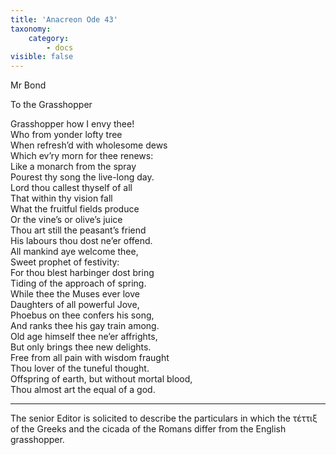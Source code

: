 ```yaml
---
title: 'Anacreon Ode 43'
taxonomy:
    category:
        - docs
visible: false
---
```


<div class="author">Mr Bond</div>

<span class="title">To the Grasshopper</span>

Grasshopper how I envy thee!  
Who from yonder lofty tree  
When refresh’d with wholesome dews  
Which ev’ry morn for thee renews:  
Like a monarch from the spray  
Pourest thy song the live-long day.  
Lord thou callest thyself of all  
That within thy vision fall  
What the fruitful fields produce  
Or the vine’s or olive’s juice  
Thou art still the peasant’s friend  
His labours thou dost ne’er offend.  
All mankind aye welcome thee,  
Sweet prophet of festivity:  
For thou blest harbinger dost bring  
Tiding of the approach of spring.  
While thee the Muses ever love  
Daughters of all powerful Jove,  
Phoebus on thee confers his song,  
And ranks thee his gay train among.  
Old age himself thee ne’er affrights,  
But only brings thee new delights.  
Free from all pain with wisdom fraught  
Thou lover of the tuneful thought.  
Offspring of earth, but without mortal blood,  
Thou almost art the equal of a god.

---

The senior Editor is solicited to describe the particulars in which the τέττιξ of the Greeks and the cicada of the Romans differ from the English grasshopper.